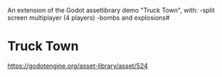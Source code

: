 An extension of the Godot assetlibrary demo "Truck Town", with:
-split screen multiplayer (4 players)
-bombs and explosions#

# Truck Town

https://godotengine.org/asset-library/asset/524